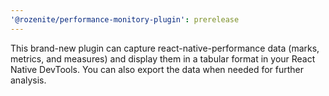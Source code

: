 ```yaml
---
'@rozenite/performance-monitory-plugin': prerelease
---
```


This brand-new plugin can capture react-native-performance data (marks, metrics, and measures) and display them in a tabular format in your React Native DevTools. You can also export the data when needed for further analysis.

